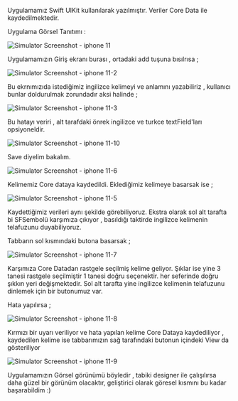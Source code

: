 
Uygulamamız Swift UIKit kullanılarak yazılmıştır. Veriler Core Data ile kaydedilmektedir.

Uygulama Görsel Tanıtımı :


![Simulator Screenshot - iphone 11](https://github.com/user-attachments/assets/fe568fb1-bea2-4e24-921d-e653408f591d)

Uygulamamızın Giriş ekranı burası , ortadaki add tuşuna bısılrısa ; 

![Simulator Screenshot - iphone 11-2](https://github.com/user-attachments/assets/e27a87b5-4b6c-4db9-9572-b39ee41f78ae)

Bu ekrnımızıda istediğimiz ingilizce kelimeyi ve anlamını yazabiliriz , kullanıcı bunlar doldurulmak zorundadır aksi halinde ;

![Simulator Screenshot - iphone 11-3](https://github.com/user-attachments/assets/eeba6b95-c30b-45c0-981c-78f7ead575a1)

Bu hatayı veriri , alt tarafdaki önrek ingilizce ve turkce textField'ları opsiyoneldir. 

![Simulator Screenshot - iphone 11-10](https://github.com/user-attachments/assets/d253fdb1-b321-477b-b684-d1afd2fe6b7a)

Save diyelim bakalım.

![Simulator Screenshot - iphone 11-6](https://github.com/user-attachments/assets/858c6ec4-5161-4942-9e8b-b4f641d1025a)

Kelimemiz Core dataya kaydedildi. Eklediğimiz kelimeye basarsak ise ;

![Simulator Screenshot - iphone 11-5](https://github.com/user-attachments/assets/24d6aee5-f9ff-48de-b46f-ebaaa4ced0b4)

Kaydettiğimiz verileri aynı şekilde görebiliyoruz. Ekstra olarak sol alt tarafta bi SFSembolü karşımıza çıkıyor , basıldığı taktirde ingilizce kelimenin telafuzunu duyabiliyoruz.


Tabbarın sol kısmındaki butona basarsak ;

![Simulator Screenshot - iphone 11-7](https://github.com/user-attachments/assets/4c88005e-20b7-405f-9c09-58548f69e43c)

Karşımıza Core Datadan rastgele seçilmiş kelime geliyor. Şıklar ise yine 3 tanesi rastgele seçilmiştir 1 tanesi doğru seçenektir. her seferinde doğru şıkkın yeri değişmektedir. Sol alt tarafta yine ingilizce kelimenin telafuzunu dinlemek için bir butonumuz var.

Hata yapılırsa ;

![Simulator Screenshot - iphone 11-8](https://github.com/user-attachments/assets/f03b503a-4e0e-4efe-9980-1ec493d0dd2d)

Kırmızı bir uyarı veriliyor ve hata yapılan kelime Core Dataya kaydediliyor , kaydedilen kelime ise tabbarımızın sağ tarafındaki butonun içindeki View da gösteriliyor 

![Simulator Screenshot - iphone 11-9](https://github.com/user-attachments/assets/e62c9bc6-59dd-4a2a-9210-33aab3f5fff3)


Uygulamamızın Görsel görünümü böyledir , tabiki designer ile çalışılırsa daha güzel bir görünüm olacaktır, geliştirici olarak göresel kısmını bu kadar başarabildim :)
